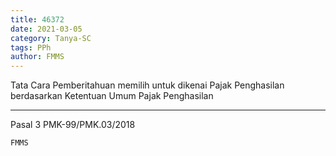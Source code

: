 ```yaml
---
title: 46372
date: 2021-03-05
category: Tanya-SC
tags: PPh
author: FMMS
---
```


Tata Cara Pemberitahuan memilih untuk dikenai Pajak Penghasilan berdasarkan Ketentuan Umum Pajak Penghasilan

---

Pasal 3 PMK-99/PMK.03/2018

`FMMS`
